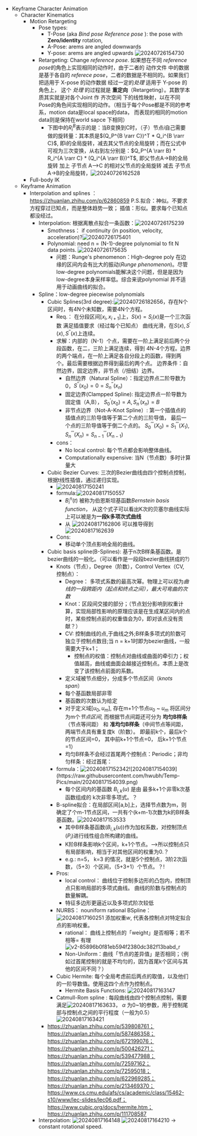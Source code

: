 - Keyframe Character Animation
  - Character Kinematics
    - Motion Retargeting
      - Pose types: 
        - T-Pose (aka *Bind pose* *Reference pose* ): the pose with **Zero/identity** rotation,
        - A-Pose: arems are angled downwards
        - Y-pose:  arems are angled upwards
        ![20240726154730](https://raw.githubusercontent.com/hwubh/Temp-Pics/main/20240726154730.png)
      - Retargeting: Change *reference pose*. 如果想在不同 *reference pose*的角色上实现相同的动作时，由于二者的 动作文件 中的数据是基于各自的 *referece pose*，二者的数据是不相同的。如果我们把适用于 X-pose 的动作数据 经过一定的*处理* 适用于 Y-pose 的角色上， 这个 *处理* 的过程就是 **重定向**（Retargeting）。其数学本质其实就是对各个Joint 作 齐次空间 下的线性映射，以在不同 Pose的角色间实现相同的动作。（相当于每个Pose都是不同的参考系，motion data是local space的data， 而表现的相同的motion data则是保持在world sapce 下相同）
        - 下图中的$R_i^B$表示的是：当B变换到C时，（子）节点*i*自己需要做的旋转量：其本质是$(Q_P^{B \rarr C})^T * Q_i^{B \rarr C}$, 即i的全局旋转，减去其父节点的全局旋转；而在公式中可视为三次变换，从右到左分别是：$Q_P^{A \rarr B} * R_i^{A \rarr C} * (Q_i^{A \rarr B})^T$, 即父节点A->B的全局旋转 加上 子节点 A—>C 的相对父节点的全局旋转 减去 子节点A->B的全局旋转，![20240726162528](https://raw.githubusercontent.com/hwubh/Temp-Pics/main/20240726162528.png)
    - Full-body IK
  - Keyframe Animation
    - Interpolation and splines ：https://zhuanlan.zhihu.com/p/62860859 P.S.拟合：神似。不要求方程穿过已知点，而是整体趋势一致； 插值：形似。要求每个已知点都没经过。
      - Interpolation: 根据离散点拟合一条函数：![20240726175239](https://raw.githubusercontent.com/hwubh/Temp-Pics/main/20240726175239.png)
        - Smothness： if continuity (in position, velocity, acceleration)?![20240726175401](https://raw.githubusercontent.com/hwubh/Temp-Pics/main/20240726175401.png)
        - Polynomial: need n = (N-1)-degree polynomial to fit N data points. ![20240726175635](https://raw.githubusercontent.com/hwubh/Temp-Pics/main/20240726175635.png)
          - 问题：Runge's phenomenon：High-degree poly 在边缘的区间内会有比大的振动(*Runge phenomenon*)。尽管low-degree polynomials能解决这个问题，但是是因为low-degree本身采样率低。综合来说polynomial 并不适用于动画曲线的拟合。
      - Spline：low-degree piecewise polynomials
        - Cubic Splines(3rd degree):![20240726182656](https://raw.githubusercontent.com/hwubh/Temp-Pics/main/20240726182656.png)，存在N个区间时，有4N个未知数，需要4N个方程。
          - Req.： 在分段区间$[x_i, x_{i+1}]$上，$S(x) = S_i(x)$是一个三次函数
                   满足插值要求（经过每个已知点）
                   曲线光滑，在$S(x), S^{'}(x), S^{''}(x)$上连续。 
          - 求解：内部的（N-1）个点，需要在一阶上满足前后两个分段函数，在二，三阶上满足连续，得到 4N-4个方程。边界的两个端点，在一阶上满足各自分段上的函数，得到两个。最后需要根据边界得到最后的两个点。
            边界条件：自然边界，固定边界，非节点（/扭结）边界。 
            - 自然边界（Natural Spline）：指定边界点二阶导数为0，$S^{''}(x_0) = 0 = S^{''}_{n}(x_n)$
            - 固定边界(Clampped Spline): 指定边界点一阶导数为固定值（A,B）， $S^{'}_0(x_0) = A, S^{'}_{n}(x_n) = B$
            - 非节点边界（Not-A-Knot Spline）: 第一个插值点的插值点的三阶导值等于第二个点的三阶导值， 最后一个点的三阶导值等于倒二个点的。 $S^{'''}_0(X_0) = S^{'''}_1(X_1), S^{'''}_n(X_n) = S^{'''}_{n-1}(X_{n-1})$
          - cons：
            - No local control: 每个节点都会影响整体曲线。
            - Computationally expensive: 当N（节点数）多时计算量大
        - Cubic Bezier Curves: 三次的Bezier曲线由四个控制点控制，根据t线性插值，通过递归实现。
          - ![20240817150241](https://raw.githubusercontent.com/hwubh/Temp-Pics/main/20240817150241.png)
          - formula:![20240817150557](https://raw.githubusercontent.com/hwubh/Temp-Pics/main/20240817150557.png)
            - $B_i^{n}(t)$ 被称为伯恩斯坦基函数*Bernstein basis function*， 从这个式子可以看出K次的贝塞尔曲线实际上可以被是为**一段k多项次式曲线**
            - 从 ![20240817162806](https://raw.githubusercontent.com/hwubh/Temp-Pics/main/20240817162806.png) 可以推导得到 ![20240817162639](https://raw.githubusercontent.com/hwubh/Temp-Pics/main/20240817162639.png) 
          - Cons:
            - 移动单个顶点影响全局的曲线。
        - Cubic basis spline(B-Splines): 基于n次B样条基函数。是bezier曲线的一般化。（可以看作是一段段bezier曲线拼成的?）
          - Knots（节点），Degree（阶数），Control Vertex（CV, 控制点）：
            - Degree： 多项式系数的最高次幂。物理上可以视为*曲线的一段跨距内（起点和终点之间），最大可弯曲的次数*
            - Knot：区段间交接的部分；（节点划分影响到权重计算，实现局部性影响的原理应该是在生成某区间内的点时，某些控制点前的权重值会为0，即对该点没有贡献？）
            - CV: 控制曲线的点,于曲线之外;B样条多项式的阶数可独立于控制点数目;当 n = k+1时即为bezier曲线，一般需要大于k+1； 
              - 控制点的权值：控制点对曲线或曲面的牵引力；权值越高，曲线或曲面会越接近控制点。本质上是改变了该控制点前面的系数。
            - 定义域被节点细分，分成多个节点区间（*knots span*）
            - 每个基函数局部非零
            - 基函数的次数认为给定
            - 对于定义域$[u_0, u_m]$, 存在m+1个节点$u_0$ ~ $u_m$ 将区间分为m个*节点区间*, 而根据节点间距还可分为 **均匀B样条**（节点等间距） 和 **准均匀B样条**（中间节点等间距，两端节点具有重复度k（阶数）。 即最前k个，最后k个的节点区间=0， 其中前k+1个节点=0， 后k+1个节点=1） 
            - 均匀B样条不会经过首尾两个控制点：Periodic；非均匀样条：经过首尾：
          - formula：![![20240817152342](httpsraw.githubusercontent.comhwubhTemp-Picsmain20240817152342.png)](https://raw.githubusercontent.com/hwubh/Temp-Pics/main/!%5B20240817152342%5D(httpsraw.githubusercontent.comhwubhTemp-Picsmain20240817152342.png).png)![20240817154039](https://raw.githubusercontent.com/hwubh/Temp-Pics/main/20240817154039.png)
            - 每个区间内的基函数 $B_{i,k}(u)$ 是由 最多k+1个非零k次基函数组成的 k次非零多项式。？
          - B-spline拟合：在局部区间[a,b]上，选择节点数为m，则确定了个m-1节点区间，一共有个(k+m-1)次数为k的B样条基函数。![20240817153533](https://raw.githubusercontent.com/hwubh/Temp-Pics/main/20240817153533.png)
            - 其中B样条基函数($B_{i,k}(u)$)作为加权系数，对控制顶点($P_i$)进行线性组合所构建的曲线。
            - K阶B样条影响k个区间，k+1个节点。—>所以控制点只有局部影响，相当于对其他区间的权重为0.？
            - e.g.: n=5， k=3 的情况，就是5个控制点，3阶2次函数，（5+3）个区间，（5+3+1）个节点。？!
          - Pros: 
            - local control： 曲线位于控制多边形的凸包内，控制顶点只影响局部的多项式曲线。 曲线的阶数与控制点的数量解耦。
            - 特征多边形更逼近以及多项式阶次较低
          - NURBS： nouniform rational BSpline：![20240817160251](https://raw.githubusercontent.com/hwubh/Temp-Pics/main/20240817160251.png) 添加权重*w*, 代表各控制点对特定拟合点的影响权重。
            - rational： 曲线上控制点的「weight」是否相等；若不相等= 有理![v2-85896b0f81eb594f2380dc382f13babd_r](https://raw.githubusercontent.com/hwubh/Temp-Pics/main/v2-85896b0f81eb594f2380dc382f13babd_r.jpg)
            - Non-Uniform：曲线「节点的差异值」是否相同；（例如过首尾控制的就是不均匀的，因为首尾k个区间与其他的区间不同？）
          - Cubic Hermite: 每个全局考虑前后两点的取值，以及他们的一阶导数值。使用这四个点作为控制点。
            - Hermite Basis Functions: ![20240817163147](https://raw.githubusercontent.com/hwubh/Temp-Pics/main/20240817163147.png)
          - Catmull-Rom spline : 每段曲线由四个控制点控制，需要满足![20240817163633](https://raw.githubusercontent.com/hwubh/Temp-Pics/main/20240817163633.png)， $\alpha$ 为0~1的参数，用于控制尾部与控制点之间的平行程度（一般为0.5） ![20240817163421](https://raw.githubusercontent.com/hwubh/Temp-Pics/main/20240817163421.png)
        - https://zhuanlan.zhihu.com/p/539808761； https://zhuanlan.zhihu.com/p/587486358；https://zhuanlan.zhihu.com/p/672199076；https://zhuanlan.zhihu.com/p/500426271；https://zhuanlan.zhihu.com/p/539477988；https://zhuanlan.zhihu.com/p/72597162；https://zhuanlan.zhihu.com/p/72595018；https://zhuanlan.zhihu.com/p/622969285；https://zhuanlan.zhihu.com/p/213469370；https://www.cs.cmu.edu/afs/cs/academic/class/15462-s10/www/lec-slides/lec06.pdf；https://www.cubic.org/docs/hermite.htm；https://zhuanlan.zhihu.com/p/111708587
      - Interpolation: ![20240817164148](https://raw.githubusercontent.com/hwubh/Temp-Pics/main/20240817164148.png) ![20240817164210](https://raw.githubusercontent.com/hwubh/Temp-Pics/main/20240817164210.png) -> constant rotational speed.